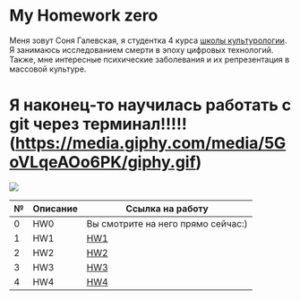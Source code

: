 # My Homework zero 
Меня зовут Соня Галевская, я студентка 4 курса [школы культурологии](https://www.hse.ru/ba/cultural). Я занимаюсь исследованием смерти в эпоху цифровых технологий. Также, мне интересные психические заболевания и их репрезентация в массовой культуре. 

# Я наконец-то научилась работать с git через терминал!!!!! (https://media.giphy.com/media/5GoVLqeAOo6PK/giphy.gif)

![](https://pp.userapi.com/c845520/v845520960/ec847/a_wSf8xyzuM.jpg)


№|Описание|Ссылка на работу 
---|---|---
0|HW0|Вы смотрите на него прямо сейчас:)
1|HW1|[HW1](https://github.com/sonyagalevskaya/python-dh-hw/blob/master/HW1.ipynb)
2|HW2|[HW2](https://github.com/sonyagalevskaya/python-dh-hw/blob/master/HW2.ipynb)
3|HW3|[HW3](https://github.com/sonyagalevskaya/python-dh-hw/blob/master/HW3.ipynb)
4|HW4|[HW4](https://github.com/sonyagalevskaya/python-dh-hw/blob/master/HW4.ipynb)

